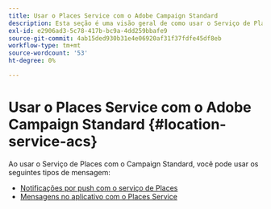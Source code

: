 ```yaml
---
title: Usar o Places Service com o Adobe Campaign Standard
description: Esta seção é uma visão geral de como usar o Serviço de Places com o Campaign Standard.
exl-id: e2906ad3-5c78-417b-bc9a-4dd259bbafe9
source-git-commit: 4ab15ded930b31e4e06920af31f37fdfe45df8eb
workflow-type: tm+mt
source-wordcount: '53'
ht-degree: 0%

---
```


# Usar o Places Service com o Adobe Campaign Standard {#location-service-acs}

Ao usar o Serviço de Places com o Campaign Standard, você pode usar os seguintes tipos de mensagem:

* [Notificações por push com o serviço de Places](/help/use-places-with-other-solutions/places-acs/places-acs-push-notifications.md)
* [Mensagens no aplicativo com o Places Service](/help/use-places-with-other-solutions/places-acs/places-acs-in-app-messages.md)
